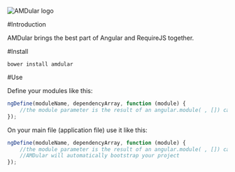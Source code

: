 ![AMDular logo](https://raw.githubusercontent.com/hanifbbz/amdular/master/AMDular-logo.png)

#Introduction

AMDular brings the best part of Angular and RequireJS together.

#Install

```shell
bower install amdular
```

#Use

Define your modules like this:

```javascript
ngDefine(moduleName, dependencyArray, function (module) {
    //the module parameter is the result of an angular.module( , []) call
});
```

On  your main file (application file) use it like this:

```javascript
ngDefine(moduleName, dependencyArray, function (module) {
    //the module parameter is the result of an angular.module( , []) call
    //AMDular will automatically bootstrap your project
});
```